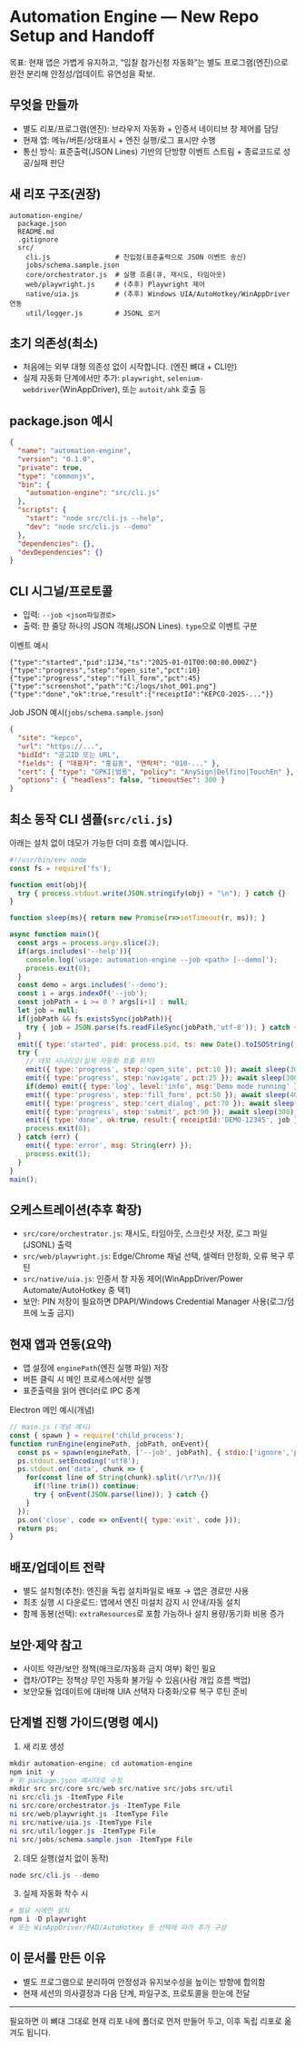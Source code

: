 # Automation Engine — New Repo Setup and Handoff

목표: 현재 앱은 가볍게 유지하고, “입찰 참가신청 자동화”는 별도 프로그램(엔진)으로 완전 분리해 안정성/업데이트 유연성을 확보.

## 무엇을 만들까
- 별도 리포/프로그램(엔진): 브라우저 자동화 + 인증서 네이티브 창 제어를 담당
- 현재 앱: 메뉴/버튼/상태표시 + 엔진 실행/로그 표시만 수행
- 통신 방식: 표준출력(JSON Lines) 기반의 단방향 이벤트 스트림 + 종료코드로 성공/실패 판단

## 새 리포 구조(권장)
```
automation-engine/
  package.json
  README.md
  .gitignore
  src/
    cli.js                # 진입점(표준출력으로 JSON 이벤트 송신)
    jobs/schema.sample.json
    core/orchestrator.js  # 실행 흐름(큐, 재시도, 타임아웃)
    web/playwright.js     # (추후) Playwright 제어
    native/uia.js         # (추후) Windows UIA/AutoHotkey/WinAppDriver 연동
    util/logger.js        # JSONL 로거
```

## 초기 의존성(최소)
- 처음에는 외부 대형 의존성 없이 시작합니다. (엔진 뼈대 + CLI만)
- 실제 자동화 단계에서만 추가: `playwright`, `selenium-webdriver`(WinAppDriver), 또는 `autoit/ahk` 호출 등

## package.json 예시
```json
{
  "name": "automation-engine",
  "version": "0.1.0",
  "private": true,
  "type": "commonjs",
  "bin": {
    "automation-engine": "src/cli.js"
  },
  "scripts": {
    "start": "node src/cli.js --help",
    "dev": "node src/cli.js --demo"
  },
  "dependencies": {},
  "devDependencies": {}
}
```

## CLI 시그널/프로토콜
- 입력: `--job <json파일경로>`
- 출력: 한 줄당 하나의 JSON 객체(JSON Lines). `type`으로 이벤트 구분

이벤트 예시
```text
{"type":"started","pid":1234,"ts":"2025-01-01T00:00:00.000Z"}
{"type":"progress","step":"open_site","pct":10}
{"type":"progress","step":"fill_form","pct":45}
{"type":"screenshot","path":"C:/logs/shot_001.png"}
{"type":"done","ok":true,"result":{"receiptId":"KEPCO-2025-..."}}
```

Job JSON 예시(`jobs/schema.sample.json`)
```json
{
  "site": "kepco",                  
  "url": "https://...",
  "bidId": "공고ID 또는 URL",
  "fields": { "대표자": "홍길동", "연락처": "010-..." },
  "cert": { "type": "GPKI|범용", "policy": "AnySign|Delfino|TouchEn" },
  "options": { "headless": false, "timeoutSec": 300 }
}
```

## 최소 동작 CLI 샘플(`src/cli.js`)
아래는 설치 없이 데모가 가능한 더미 흐름 예시입니다.
```js
#!/usr/bin/env node
const fs = require('fs');

function emit(obj){
  try { process.stdout.write(JSON.stringify(obj) + "\n"); } catch {}
}

function sleep(ms){ return new Promise(r=>setTimeout(r, ms)); }

async function main(){
  const args = process.argv.slice(2);
  if(args.includes('--help')){
    console.log('usage: automation-engine --job <path> [--demo]');
    process.exit(0);
  }
  const demo = args.includes('--demo');
  const i = args.indexOf('--job');
  const jobPath = i >= 0 ? args[i+1] : null;
  let job = null;
  if(jobPath && fs.existsSync(jobPath)){
    try { job = JSON.parse(fs.readFileSync(jobPath,'utf-8')); } catch {}
  }
  emit({ type:'started', pid: process.pid, ts: new Date().toISOString() });
  try {
    // 데모 시나리오(실제 자동화 호출 위치)
    emit({ type:'progress', step:'open_site', pct:10 }); await sleep(300);
    emit({ type:'progress', step:'navigate', pct:25 }); await sleep(300);
    if(demo) emit({ type:'log', level:'info', msg:'Demo mode running' });
    emit({ type:'progress', step:'fill_form', pct:50 }); await sleep(400);
    emit({ type:'progress', step:'cert_dialog', pct:70 }); await sleep(500);
    emit({ type:'progress', step:'submit', pct:90 }); await sleep(300);
    emit({ type:'done', ok:true, result:{ receiptId:'DEMO-12345', job } });
    process.exit(0);
  } catch (err) {
    emit({ type:'error', msg: String(err) });
    process.exit(1);
  }
}
main();
```

## 오케스트레이션(추후 확장)
- `src/core/orchestrator.js`: 재시도, 타임아웃, 스크린샷 저장, 로그 파일(JSONL) 출력
- `src/web/playwright.js`: Edge/Chrome 채널 선택, 셀렉터 안정화, 오류 복구 루틴
- `src/native/uia.js`: 인증서 창 자동 제어(WinAppDriver/Power Automate/AutoHotkey 중 택1)
- 보안: PIN 저장이 필요하면 DPAPI/Windows Credential Manager 사용(로그/덤프에 노출 금지)

## 현재 앱과 연동(요약)
- 앱 설정에 `enginePath`(엔진 실행 파일) 저장
- 버튼 클릭 시 메인 프로세스에서만 실행
- 표준출력을 읽어 렌더러로 IPC 중계

Electron 메인 예시(개념)
```js
// main.js (개념 예시)
const { spawn } = require('child_process');
function runEngine(enginePath, jobPath, onEvent){
  const ps = spawn(enginePath, ['--job', jobPath], { stdio:['ignore','pipe','pipe'] });
  ps.stdout.setEncoding('utf8');
  ps.stdout.on('data', chunk => {
    for(const line of String(chunk).split(/\r?\n/)){
      if(!line.trim()) continue;
      try { onEvent(JSON.parse(line)); } catch {}
    }
  });
  ps.on('close', code => onEvent({ type:'exit', code }));
  return ps;
}
```

## 배포/업데이트 전략
- 별도 설치형(추천): 엔진을 독립 설치파일로 배포 → 앱은 경로만 사용
- 최초 실행 시 다운로드: 앱에서 엔진 미설치 감지 시 안내/자동 설치
- 함께 동봉(선택): `extraResources`로 포함 가능하나 설치 용량/동기화 비용 증가

## 보안·제약 참고
- 사이트 약관/보안 정책(매크로/자동화 금지 여부) 확인 필요
- 캡차/OTP는 정책상 무인 자동화 불가일 수 있음(사람 개입 흐름 백업)
- 보안모듈 업데이트에 대비해 UIA 선택자 다중화/오류 복구 루틴 준비

## 단계별 진행 가이드(명령 예시)
1) 새 리포 생성
```powershell
mkdir automation-engine; cd automation-engine
npm init -y
# 위 package.json 예시대로 수정
mkdir src src/core src/web src/native src/jobs src/util
ni src/cli.js -ItemType File
ni src/core/orchestrator.js -ItemType File
ni src/web/playwright.js -ItemType File
ni src/native/uia.js -ItemType File
ni src/util/logger.js -ItemType File
ni src/jobs/schema.sample.json -ItemType File
```
2) 데모 실행(설치 없이 동작)
```powershell
node src/cli.js --demo
```
3) 실제 자동화 착수 시
```powershell
# 필요 시에만 설치
npm i -D playwright
# 또는 WinAppDriver/PAD/AutoHotkey 등 선택에 따라 추가 구성
```

## 이 문서를 만든 이유
- 별도 프로그램으로 분리하여 안정성과 유지보수성을 높이는 방향에 합의함
- 현재 세션의 의사결정과 다음 단계, 파일구조, 프로토콜을 한눈에 전달

---
필요하면 이 뼈대 그대로 현재 리포 내에 폴더로 먼저 만들어 두고, 이후 독립 리포로 옮겨도 됩니다.
